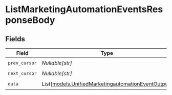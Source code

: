 # ListMarketingAutomationEventsResponseBody


## Fields

| Field                                                                                                    | Type                                                                                                     | Required                                                                                                 | Description                                                                                              |
| -------------------------------------------------------------------------------------------------------- | -------------------------------------------------------------------------------------------------------- | -------------------------------------------------------------------------------------------------------- | -------------------------------------------------------------------------------------------------------- |
| `prev_cursor`                                                                                            | *Nullable[str]*                                                                                          | :heavy_check_mark:                                                                                       | N/A                                                                                                      |
| `next_cursor`                                                                                            | *Nullable[str]*                                                                                          | :heavy_check_mark:                                                                                       | N/A                                                                                                      |
| `data`                                                                                                   | List[[models.UnifiedMarketingautomationEventOutput](../models/unifiedmarketingautomationeventoutput.md)] | :heavy_check_mark:                                                                                       | N/A                                                                                                      |